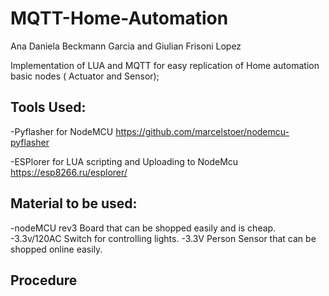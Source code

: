 # MQTT-Home-Automation
Ana Daniela Beckmann Garcia and Giulian Frisoni Lopez

Implementation of LUA and MQTT for easy replication of Home automation basic nodes ( Actuator and Sensor);

## Tools Used:
-Pyflasher for NodeMCU
https://github.com/marcelstoer/nodemcu-pyflasher

-ESPlorer for LUA scripting and Uploading to NodeMcu
https://esp8266.ru/esplorer/


## Material to be used:
-nodeMCU rev3 Board that can be shopped easily and is cheap.
-3.3v/120AC Switch for controlling lights.
-3.3V Person Sensor that can be shopped online easily.

## Procedure
